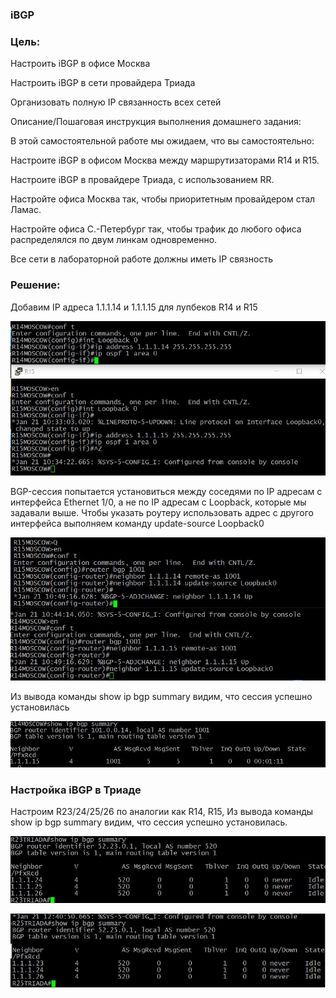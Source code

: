 ### iBGP

### Цель:
Настроить iBGP в офисе Москва

Настроить iBGP в сети провайдера Триада

Организовать полную IP связанность всех сетей


Описание/Пошаговая инструкция выполнения домашнего задания:

В этой самостоятельной работе мы ожидаем, что вы самостоятельно:

Настроите iBGP в офисом Москва между маршрутизаторами R14 и R15.

Настроите iBGP в провайдере Триада, с использованием RR.

Настройте офиса Москва так, чтобы приоритетным провайдером стал Ламас.

Настройте офиса С.-Петербург так, чтобы трафик до любого офиса распределялся по двум линкам одновременно.

Все сети в лабораторной работе должны иметь IP связность

### Решение:

Добавим IP адреса 1.1.1.14 и 1.1.1.15 для лупбеков R14 и R15

![alt text](https://github.com/Eliminir/OTUS-LABS-PROF/blob/main/LAB10/1.JPG)

BGP-сессия попытается установиться между соседями по IP адресам с интерфейса Ethernet 1/0, а не по IP адресам с Loopback, которые мы задавали выше. Чтобы указать роутеру использовать адрес с другого интерфейса выполняем команду update-source Loopback0

![alt text](https://github.com/Eliminir/OTUS-LABS-PROF/blob/main/LAB10/2.JPG)


Из вывода команды show ip bgp summary видим, что сессия успешно установилась

![alt text](https://github.com/Eliminir/OTUS-LABS-PROF/blob/main/LAB10/3.JPG)


### Настройка iBGP в Триаде

Настроим R23/24/25/26 по аналогии как R14, R15, Из вывода команды show ip bgp summary видим, что сессия успешно установилась.

![alt text](https://github.com/Eliminir/OTUS-LABS-PROF/blob/main/LAB10/4.JPG)


![alt text](https://github.com/Eliminir/OTUS-LABS-PROF/blob/main/LAB10/5.JPG)

